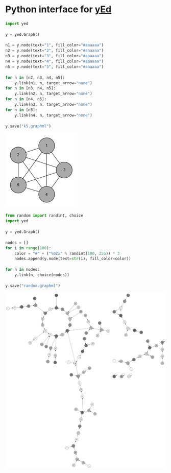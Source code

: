 # Python interface for [yEd](https://www.yworks.com/products/yed)

```Python
import yed

y = yed.Graph()

n1 = y.node(text="1", fill_color="#aaaaaa")
n2 = y.node(text="2", fill_color="#aaaaaa")
n3 = y.node(text="3", fill_color="#aaaaaa")
n4 = y.node(text="4", fill_color="#aaaaaa")
n5 = y.node(text="5", fill_color="#aaaaaa")

for n in [n2, n3, n4, n5]:
    y.link(n1, n, target_arrow="none")
for n in [n3, n4, n5]:
    y.link(n2, n, target_arrow="none")
for n in [n4, n5]:
    y.link(n3, n, target_arrow="none")
for n in [n5]:
    y.link(n4, n, target_arrow="none")

y.save("k5.graphml")
```

<img src="k5.png"></img>

```Python
from random import randint, choice
import yed

y = yed.Graph()

nodes = []
for i in range(100):
    color = "#" + ("%02x" % randint(100, 255)) * 3
    nodes.append(y.node(text=str(i), fill_color=color))

for n in nodes:
    y.link(n, choice(nodes))

y.save("random.graphml")
```

<img src="random.png"></img>

